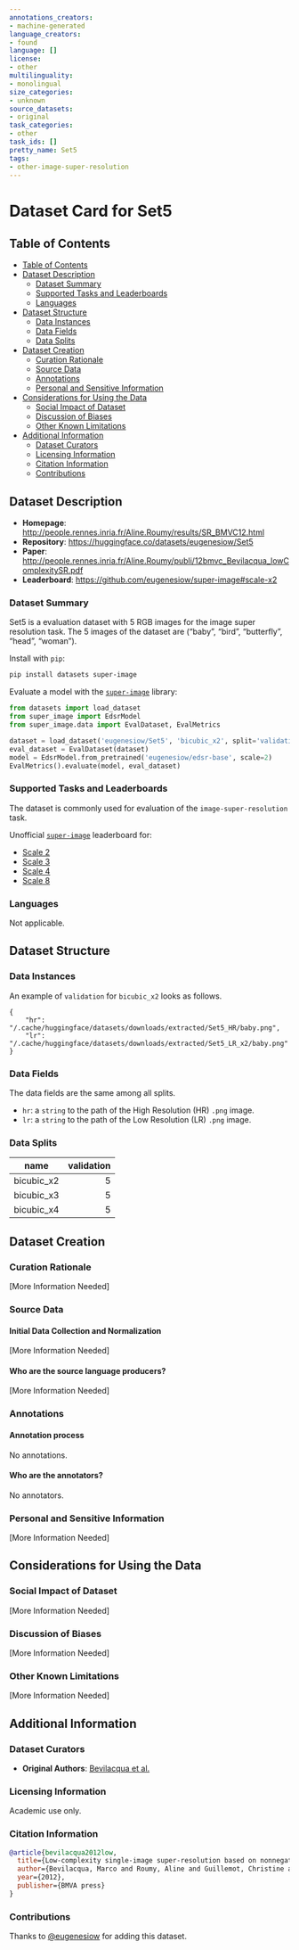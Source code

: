 ```yaml
---
annotations_creators:
- machine-generated
language_creators:
- found
language: []
license:
- other
multilinguality:
- monolingual
size_categories:
- unknown
source_datasets:
- original
task_categories:
- other
task_ids: []
pretty_name: Set5
tags:
- other-image-super-resolution
---
```


# Dataset Card for Set5

## Table of Contents
- [Table of Contents](#table-of-contents)
- [Dataset Description](#dataset-description)
  - [Dataset Summary](#dataset-summary)
  - [Supported Tasks and Leaderboards](#supported-tasks-and-leaderboards)
  - [Languages](#languages)
- [Dataset Structure](#dataset-structure)
  - [Data Instances](#data-instances)
  - [Data Fields](#data-fields)
  - [Data Splits](#data-splits)
- [Dataset Creation](#dataset-creation)
  - [Curation Rationale](#curation-rationale)
  - [Source Data](#source-data)
  - [Annotations](#annotations)
  - [Personal and Sensitive Information](#personal-and-sensitive-information)
- [Considerations for Using the Data](#considerations-for-using-the-data)
  - [Social Impact of Dataset](#social-impact-of-dataset)
  - [Discussion of Biases](#discussion-of-biases)
  - [Other Known Limitations](#other-known-limitations)
- [Additional Information](#additional-information)
  - [Dataset Curators](#dataset-curators)
  - [Licensing Information](#licensing-information)
  - [Citation Information](#citation-information)
  - [Contributions](#contributions)

## Dataset Description

- **Homepage**: http://people.rennes.inria.fr/Aline.Roumy/results/SR_BMVC12.html
- **Repository**: https://huggingface.co/datasets/eugenesiow/Set5
- **Paper**: http://people.rennes.inria.fr/Aline.Roumy/publi/12bmvc_Bevilacqua_lowComplexitySR.pdf
- **Leaderboard**: https://github.com/eugenesiow/super-image#scale-x2

### Dataset Summary

Set5 is a evaluation dataset with 5 RGB images for the image super resolution task. The 5 images of the dataset are (“baby”, “bird”, “butterfly”, “head”, “woman”).

Install with `pip`:
```bash
pip install datasets super-image
```

Evaluate a model with the [`super-image`](https://github.com/eugenesiow/super-image) library:
```python
from datasets import load_dataset
from super_image import EdsrModel
from super_image.data import EvalDataset, EvalMetrics

dataset = load_dataset('eugenesiow/Set5', 'bicubic_x2', split='validation')
eval_dataset = EvalDataset(dataset)
model = EdsrModel.from_pretrained('eugenesiow/edsr-base', scale=2)
EvalMetrics().evaluate(model, eval_dataset)
```

### Supported Tasks and Leaderboards

The dataset is commonly used for evaluation of the `image-super-resolution` task.

Unofficial [`super-image`](https://github.com/eugenesiow/super-image) leaderboard for:
- [Scale 2](https://github.com/eugenesiow/super-image#scale-x2)
- [Scale 3](https://github.com/eugenesiow/super-image#scale-x3)
- [Scale 4](https://github.com/eugenesiow/super-image#scale-x4)
- [Scale 8](https://github.com/eugenesiow/super-image#scale-x8)

### Languages

Not applicable.

## Dataset Structure

### Data Instances

An example of `validation` for `bicubic_x2` looks as follows.
```
{
    "hr": "/.cache/huggingface/datasets/downloads/extracted/Set5_HR/baby.png",
    "lr": "/.cache/huggingface/datasets/downloads/extracted/Set5_LR_x2/baby.png"
}
```

### Data Fields

The data fields are the same among all splits.

- `hr`: a `string` to the path of the High Resolution (HR) `.png` image.
- `lr`: a `string` to the path of the Low Resolution (LR) `.png` image.

### Data Splits

| name  |validation|
|-------|---:|
|bicubic_x2|5|
|bicubic_x3|5|
|bicubic_x4|5|


## Dataset Creation

### Curation Rationale

[More Information Needed]

### Source Data

#### Initial Data Collection and Normalization

[More Information Needed]

#### Who are the source language producers?

[More Information Needed]

### Annotations

#### Annotation process

No annotations.

#### Who are the annotators?

No annotators.

### Personal and Sensitive Information

[More Information Needed]

## Considerations for Using the Data

### Social Impact of Dataset

[More Information Needed]

### Discussion of Biases

[More Information Needed]

### Other Known Limitations

[More Information Needed]

## Additional Information

### Dataset Curators

- **Original Authors**: [Bevilacqua et al.](http://people.rennes.inria.fr/Aline.Roumy/results/SR_BMVC12.html)

### Licensing Information

Academic use only.

### Citation Information

```bibtex
@article{bevilacqua2012low,
  title={Low-complexity single-image super-resolution based on nonnegative neighbor embedding},
  author={Bevilacqua, Marco and Roumy, Aline and Guillemot, Christine and Alberi-Morel, Marie Line},
  year={2012},
  publisher={BMVA press}
}
```

### Contributions

Thanks to [@eugenesiow](https://github.com/eugenesiow) for adding this dataset.
